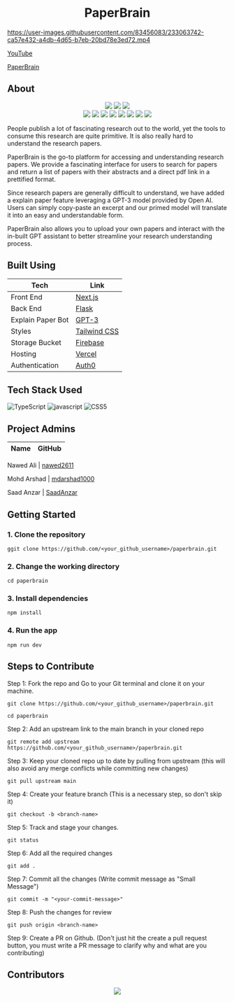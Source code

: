 <h1 align="center">
 PaperBrain
 </h1>

https://user-images.githubusercontent.com/83456083/233063742-ca57e432-a4db-4d65-b7eb-20bd78e3ed72.mp4

[YouTube](https://www.youtube.com/watch?v=JnMSISVfTYc)

[PaperBrain](https://www.paperbrain.study)

## About

<div align="center">
<img src="https://forthebadge.com/images/badges/built-with-love.svg" />
<img src="https://forthebadge.com/images/badges/uses-brains.svg" />
<img src="https://forthebadge.com/images/badges/powered-by-responsibility.svg" />
  <br>
<img src="https://img.shields.io/github/repo-size/nawed2611/paperbrain" />
  <img src="https://img.shields.io/github/issues/nawed2611/paperbrain" />
  <img src="https://img.shields.io/github/issues-closed-raw/nawed2611/paperbrain" />
  <img src="https://img.shields.io/github/issues-pr-closed-raw/nawed2611/paperbrain" />
  <img src="https://img.shields.io/github/issues-pr/nawed2611/paperbrain" />
  <img src="https://img.shields.io/github/forks/nawed2611/paperbrain" />
  <img src="https://img.shields.io/github/stars/nawed2611/paperbrain" />
  <img src="https://img.shields.io/github/contributors/nawed2611/paperbrain" />
 </div>
<p> People publish a lot of fascinating research out to the world, yet the tools to consume this research are quite primitive. It is also really hard to understand the research papers. </p>
  
<p>PaperBrain is the go-to platform for accessing and understanding research papers. We provide a fascinating interface for users to search for papers and return a list of papers with their abstracts and a direct pdf link in a prettified format.

Since research papers are generally difficult to understand, we have added a explain paper feature leveraging a GPT-3 model provided by Open AI. Users can simply copy-paste an excerpt and our primed model will translate it into an easy and understandable form.

</p>

<p>
PaperBrain also allows you to upload your own papers and interact with the in-built GPT assistant to better streamline your research understanding process.
</p>
  
  
## Built Using

| Tech              | Link                                                 |
| ----------------- | ---------------------------------------------------- |
| Front End         | [Next.js](https://nextjs.org/)                       |
| Back End          | [Flask](https://flask.palletsprojects.com/en/2.2.x/) |
| Explain Paper Bot | [GPT-3](https://openai.com/api/)                     |
| Styles            | [Tailwind CSS](https://tailwindcss.com/docs/)        |
| Storage Bucket    | [Firebase](https://firebase.google.com/)             |
| Hosting           | [Vercel](https://vercel.com/)                        |
| Authentication    | [Auth0](https://www.auth0.com/)                      |

## Tech Stack Used

![TypeScript](https://img.shields.io/badge/typescript-%23007ACC.svg?style=for-the-badge&logo=typescript&logoColor=white)
![javascript](https://img.shields.io/badge/javascript-F7DF1E?style=for-the-badge&logo=javascript&logoColor=black)
![CSS5](https://img.shields.io/badge/CSS3-1572B6?style=for-the-badge&logo=css3&logoColor=white)

## Project Admins

| Name | GitHub |
| ---- | ------ |

Nawed Ali | [nawed2611](https://github.com/nawed2611)

Mohd Arshad | [mdarshad1000](https://github.com/mdarshad1000)

Saad Anzar | [SaadAnzar](https://github.com/SaadAnzar)

## Getting Started

### 1. Clone the repository

`ggit clone https://github.com/<your_github_username>/paperbrain.git`

### 2. Change the working directory

`cd paperbrain`

### 3. Install dependencies

`npm install`

### 4. Run the app

`npm run dev`

## Steps to Contribute

<p>
Step 1: Fork the repo and Go to your Git terminal and clone it on your machine.
</p>

`git clone https://github.com/<your_github_username>/paperbrain.git`

`cd paperbrain`

<p>
Step 2: Add an upstream link to the main branch in your cloned repo
 </p>

`git remote add upstream https://github.com/<your_github_username>/paperbrain.git`

<p>
Step 3: Keep your cloned repo up to date by pulling from upstream (this will also avoid any merge conflicts while committing new changes)
</p>

`git pull upstream main`

<p>
Step 4: Create your feature branch (This is a necessary step, so don't skip it)
</p>

`git checkout -b <branch-name>`

<p>
Step 5: Track and stage your changes.
</p>

`git status`

<p>
 Step 6: Add all the required changes
</p>
 
```git add .```

<p>
Step 7: Commit all the changes (Write commit message as "Small Message")
</p>

`git commit -m "<your-commit-message>"`

<p>
Step 8: Push the changes for review
</p>

`git push origin <branch-name>`

<p>
Step 9: Create a PR on Github. (Don't just hit the create a pull request button, you must write a PR message to clarify why and what are you contributing)
</p>

## Contributors

<p align="center">
<a href="https://github.com/nawed2611/paperbrain/graphs/contributors">
  <img src="https://contrib.rocks/image?repo=nawed2611/paperbrain" />
</a></p>
